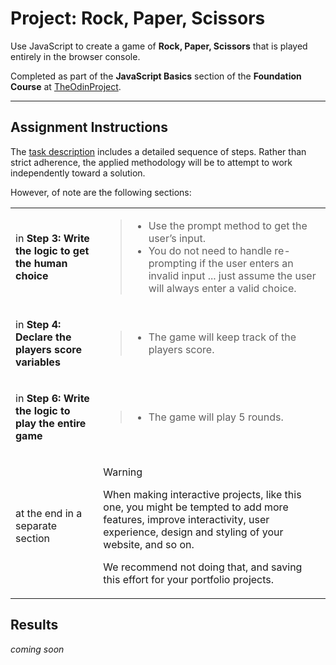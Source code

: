# Project: Rock, Paper, Scissors

Use JavaScript to create a game of **Rock, Paper, Scissors** that is played entirely in the browser console.

Completed as part of the **JavaScript Basics** section of the **Foundation Course** at
[TheOdinProject](https://www.theodinproject.com).


---

## Assignment Instructions

The [task description](https://www.theodinproject.com/lessons/foundations-rock-paper-scissors) includes a detailed
sequence of steps. Rather than strict adherence, the applied methodology will be to attempt to work independently toward
a solution.

However, of note are the following sections:

<table>
<tr>
<td>

in **Step 3: Write the logic to get the human choice**

</td>
<td>

> - Use the prompt method to get the user’s input.
> - You do not need to handle re-prompting if the user enters an invalid input ... just assume the user will always enter a valid choice.

</td>
</tr>
<tr>
<td>

in **Step 4: Declare the players score variables**


</td>
<td>

> - The game will keep track of the players score.

</td>
</tr>
<tr>
<td>

in **Step 6: Write the logic to play the entire game**


</td>
<td>

> - The game will play 5 rounds.

</td>
</tr>
<tr>
<td>

at the end in a separate section


</td>
<td>

> [!WARNING]
> When making interactive projects, like this one, you might be tempted to add more features, improve interactivity, user experience, design and styling of your website, and so on.
>
> We recommend not doing that, and saving this effort for your portfolio projects.

</td>
</tr>
</table>

## Results

*coming soon*
<!-- ![screen shot of result](./img/results.png) -->
